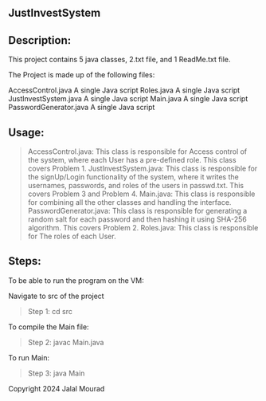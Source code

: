 JustInvestSystem
-----------------

Description:
--------------

This project contains 5 java classes, 2.txt file, and 1 ReadMe.txt file.

The Project is made up of the following files:

AccessControl.java              A single Java script
Roles.java                      A single Java script
JustInvestSystem.java           A single Java script
Main.java                       A single Java script
PasswordGenerator.java          A single Java script

Usage:
----------------
>AccessControl.java: This class is responsible for Access control of the system, where each
User has a pre-defined role. This class covers Problem 1.
> JustInvestSystem.java: This class is responsible for the signUp/Login functionality of the system, where
it writes the usernames, passwords, and roles of the users in passwd.txt. This covers Problem 3 and Problem 4.
> Main.java: This class is responsible for combining all the other classes and handling the interface.
> PasswordGenerator.java: This class is responsible for generating a random salt for each password and then hashing it using
SHA-256 algorithm. This covers Problem 2.
> Roles.java: This class is responsible for The roles of each User.

Steps:
------
To be able to run the program on the VM:

Navigate to src of the project
>Step 1: cd src

To compile the Main file:
>Step 2: javac Main.java

To run Main:
>Step 3: java Main


Copyright 2024 Jalal Mourad
